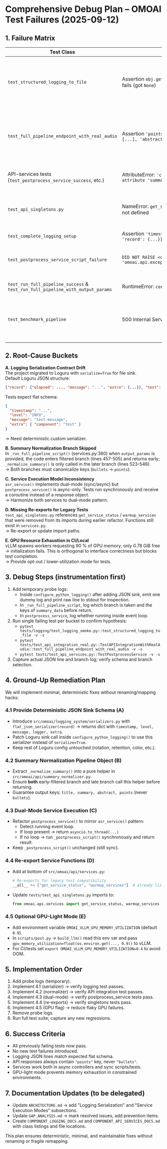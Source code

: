 # Comprehensive Debug Plan – OMOAI Test Failures (2025-09-12)

## 1. Failure Matrix

| Test Class                                                                     | Failure                                                                 | Root Cause Bucket                                                                                                                                                   |
| ------------------------------------------------------------------------------ | ----------------------------------------------------------------------- | ------------------------------------------------------------------------------------------------------------------------------------------------------------------- |
| `test_structured_logging_to_file`                                              | Assertion `obj.get("message") == "test-message"` fails (got `None`)     | **A-1** Loguru JSON sink serializes `{"record": {...}, "text": "..."}` instead of flat `{"message": ..., "level": ..., "timestamp": ...}` expected by test.         |
| `test_full_pipeline_endpoint_with_real_audio`                                  | Assertion `'points' not found in {'bullets': [...], 'abstract': ...}`   | **B-1** `_normalize_summary()` only invoked in non-filtered branch; filtered branch (lines 457-505 in `services.py`) returns raw dict still containing `"bullets"`. |
| API-services tests (`test_postprocess_service_success`, etc.)                  | AttributeError: `'coroutine' object has no attribute 'summary'`         | **C-1** `postprocess_service()` is async-only; test calls it synchronously.                                                                                         |
| `test_api_singletons.py`                                                       | NameError: `get_service_status` / `warmup_services` not defined         | **D-1** Tests removed these imports during refactor; functions exist in `services.py` but not re-exported to test namespace.                                        |
| `test_complete_logging_setup`                                                  | Assertion `'timestamp' not found in {'text': ..., 'record': {...}}`     | **A-1** Same as first; schema mismatch.                                                                                                                             |
| `test_postprocess_service_script_failure`                                      | `DID NOT RAISE <class 'omoai.api.exceptions.AudioProcessingException'>` | **C-1** Coroutine handling hides actual exception; test expects sync exception.                                                                                     |
| `test_run_full_pipeline_success` & `test_run_full_pipeline_with_output_params` | RuntimeError: `coroutine raised StopIteration`                          | **C-1** Async/sync mismatch in test mocks.                                                                                                                          |
| `test_benchmark_pipeline`                                                      | 500 Internal Server Error from post-process script                      | **E-1** vLLM GPU memory exhaustion (0.78/11.63 GiB free vs 0.9 utilization) causes subprocess failure, unrelated to interface.                                      |

## 2. Root-Cause Buckets

**A. Logging Serialization Contract Drift**  
The project migrated to Loguru with `serialize=True` for file sink.  
Default Loguru JSON structure:

```json
{"record": {"elapsed": ..., "message": "...", "extra": {...}}, "text": "2025-09-12 22:14:46.640 | INFO     | logging:callHandlers:1706 - test-message\n"}
```

Tests expect flat schema:

```json
{
  "timestamp": "...",
  "level": "INFO",
  "message": "test-message",
  "extra": { "component": "test" }
}
```

→ Need deterministic custom serializer.

**B. Summary Normalization Branch Skipped**  
In `_run_full_pipeline_script()` (services.py:360) when `output_params` is provided, the code enters filtered branch (lines 457-505) and returns early; `_normalize_summary()` is only called in the later branch (lines 523-546).  
→ Both branches must canonicalize keys (`bullets` → `points`).

**C. Service Execution Model Inconsistency**  
`asr_service()` implements dual-mode (sync/async) but `postprocess_service()` is async-only. Tests run synchronously and receive a coroutine instead of a response object.  
→ Harmonize both services to dual-mode pattern.

**D. Missing Re-exports for Legacy Tests**  
`test_api_singletons.py` references `get_service_status` / `warmup_services` that were removed from its imports during earlier refactor. Functions still exist in `services.py`.  
→ Re-export or update import paths.

**E. GPU Resource Exhaustion in CI/Local**  
vLLM spawns workers requesting 90 % of GPU memory; only 0.78 GiB free → initialization fails. This is orthogonal to interface correctness but blocks test completion.  
→ Provide opt-out / lower-utilization mode for tests.

## 3. Debug Steps (instrumentation first)

1. Add temporary probe logs:
   - Inside `configure_python_logging()` after adding JSON sink, emit one dummy log and print raw line to stdout for inspection.
   - In `_run_full_pipeline_script`, log which branch is taken and the keys of `summary_data` before return.
   - In `postprocess_service`, log whether running inside event loop.
2. Run single failing test per bucket to confirm hypothesis:
   - `pytest tests/logging/test_logging_smoke.py::test_structured_logging_to_file -v -s`
   - `pytest tests/test_api_integration_real.py::TestAPIIntegrationWithRealAudio::test_full_pipeline_endpoint_with_real_audio -v -s`
   - `pytest tests/test_api_services.py::TestPostprocessService -v -s`
3. Capture actual JSON line and branch log; verify schema and branch selection.

## 4. Ground-Up Remediation Plan

We will implement minimal, deterministic fixes without renaming/mapping hacks:

### 4.1 Provide Deterministic JSON Sink Schema (A)

- Introduce `src/omoai/logging_system/serializers.py` with `flat_json_serializer(record)` → returns dict with `timestamp, level, message, logger, extra`.
- Patch Loguru sink call inside `configure_python_logging()` to use this serializer instead of `serialize=True`.
- Keep rest of Loguru config untouched (rotation, retention, color, etc.).

### 4.2 Summary Normalization Pipeline Object (B)

- Extract `_normalize_summary()` into a pure helper in `src/omoai/api/summary_normalizer.py`.
- Ensure **both** early-filtered branch and late branch call this helper before returning.
- Guarantee output keys: `title, summary, abstract, points` (never `bullets`).

### 4.3 Dual-Mode Service Execution (C)

- Refactor `postprocess_service()` to mirror `asr_service()` pattern:
  - Detect running event loop.
  - If loop present → return `asyncio.to_thread(...)`
  - If no loop → run `_postprocess_script()` synchronously and return result.
- Keep `_postprocess_script()` unchanged (still sync).

### 4.4 Re-export Service Functions (D)

- Add at bottom of `src/omoai/api/services.py`:
  ```python
  # Re-exports for legacy test compatibility
  __all__ += ["get_service_status", "warmup_services"]  # already listed but ensure importable
  ```
- Update `tests/test_api_singletons.py` imports to:
  ```python
  from omoai.api.services import get_service_status, warmup_services
  ```

### 4.5 Optional GPU-Light Mode (E)

- Add environment variable `OMOAI_VLLM_GPU_MEMORY_UTILIZATION` (default `0.9`).
- In `scripts/post.py` → `build_llm()` read this env var and pass `gpu_memory_utilization=float(os.environ.get(..., 0.9))` to vLLM.
- For CI/tests set `export OMOAI_VLLM_GPU_MEMORY_UTILIZATION=0.4` to avoid OOM.

## 5. Implementation Order

1. Add probe logs (temporary).
2. Implement 4.1 (serializer) → verify logging test passes.
3. Implement 4.2 (normalizer) → verify API integration test passes.
4. Implement 4.3 (dual-mode) → verify postprocess_service tests pass.
5. Implement 4.4 (re-exports) → verify singletons tests pass.
6. Implement 4.5 (GPU flag) → reduce flaky GPU failures.
7. Remove probe logs.
8. Run full test suite; capture any new regressions.

## 6. Success Criteria

- All previously failing tests now pass.
- No new test failures introduced.
- Logging JSON lines match expected flat schema.
- API responses always contain `"points"` key, never `"bullets"`.
- Services work both in async controllers and sync scripts/tests.
- GPU-light mode prevents memory exhaustion in constrained environments.

## 7. Documentation Updates (to be delegated)

- Update `ARCHITECTURE.md` → add "Logging Serialization" and "Service Execution Modes" subsections.
- Update `GAP_ANALYSIS.md` → mark resolved issues, add prevention items.
- Create `COMPONENT_LOGGING_DOCS.md` and `COMPONENT_API_SERVICES_DOCS.md` with class listings and file locations.

This plan ensures deterministic, minimal, and maintainable fixes without renaming or fragile remapping.
